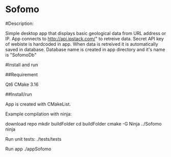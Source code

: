 # Sofomo

#Description:

Simple desktop app that displays basic geological data from URL address or IP.
App connects to http://api.ipstack.com/" to retreive data. Secret API key of webiste is hardcoded in app.
When data is retreived it is automatically saved in database. Database name is created in app directory and it's name is "SofomoDb"

#Install and run

##Requirement

Qt6
CMake 3.16

##Install/run

App is created with CMakeList.

Example compilation with ninja:

download repo
mkdir buildFolder
cd buildFolder
cmake -G Ninja ../Sofomo
ninja

Run unit tests:
./tests/tests

Run app
./appSofomo
